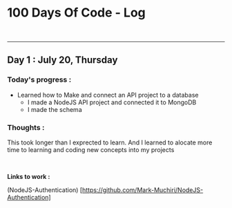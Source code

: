 # 100 Days Of Code - Log
<br>

---

## Day 1 : July 20, Thursday

### **Today's progress :**
- Learned how to Make and connect an API project to a database
    - I made a NodeJS API project and connected it to MongoDB
    - I made the schema

### **Thoughts :**
This took longer than I exprected to learn. And I learned to alocate more time to learning and coding new concepts into my projects

<br>

**Links to work :** 

(NodeJS-Authentication) [https://github.com/Mark-Muchiri/NodeJS-Authentication]

<br>